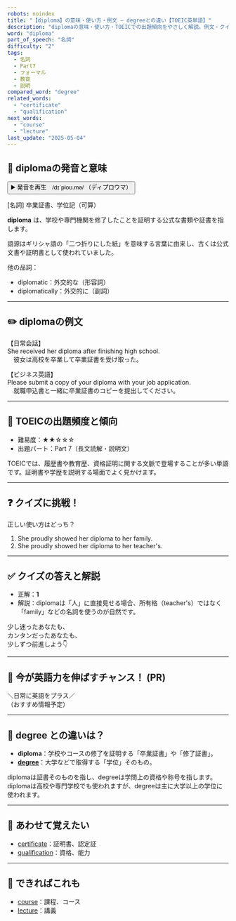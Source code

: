 ```yaml
---
robots: noindex
title: "【diploma】の意味・使い方・例文 ― degreeとの違い【TOEIC英単語】"
description: "diplomaの意味・使い方・TOEICでの出題傾向をやさしく解説。例文・クイズ付きでdegreeとの違いもわかりやすく学べます。"
word: "diploma"
part_of_speech: "名詞"
difficulty: "2"
tags:
  - 名詞
  - Part7
  - フォーマル
  - 教育
  - 説明
compared_word: "degree"
related_words:
  - "certificate"
  - "qualification"
next_words:
  - "course"
  - "lecture"
last_update: "2025-05-04"
---
```


## 🔰 diplomaの発音と意味

<button class="play-audio" onclick="playTTS('diploma')">
  <span class="play-audio-main">
    ▶️ 発音を再生　/dɪˈploʊ.mə/
  </span>
  <span class="play-audio-sub">
    （ディプロウマ）
  </span>
</button>

[名詞] 卒業証書、学位記（可算）

**diploma** は、学校や専門機関を修了したことを証明する公式な書類や証書を指します。

語源はギリシャ語の「二つ折りにした紙」を意味する言葉に由来し、古くは公式文書や証明書として使われていました。

他の品詞：  
- diplomatic：外交的な（形容詞）
- diplomatically：外交的に（副詞）

---

## ✏️ diplomaの例文

【日常会話】  
She received her diploma after finishing high school.  
　彼女は高校を卒業して卒業証書を受け取った。

【ビジネス英語】  
Please submit a copy of your diploma with your job application.  
　就職申込書と一緒に卒業証書のコピーを提出してください。

---

## 🎯 TOEICの出題頻度と傾向

- 難易度：★★☆☆☆
- 出題パート：Part 7（長文読解・説明文）

TOEICでは、履歴書や教育歴、資格証明に関する文脈で登場することが多い単語です。証明書や学歴を説明する場面でよく見かけます。

---

## ❓ クイズに挑戦！

正しい使い方はどっち？

1. She proudly showed her diploma to her family.  
2. She proudly showed her diploma to her teacher's.

---

## ✅ クイズの答えと解説

- 正解：**1**
- 解説：diplomaは「人」に直接見せる場合、所有格（teacher's）ではなく「family」などの名詞を使うのが自然です。

少し迷ったあなたも、  
カンタンだったあなたも、  
少しずつ前進しよう👇️

---

## 🚀 今が英語力を伸ばすチャンス！ (PR)

<div class="info-center">
＼日常に英語をプラス／<br>  
（おすすめ情報予定）
</div>

---

## 🤔  degree との違いは？

- **diploma**：学校やコースの修了を証明する「卒業証書」や「修了証書」。
- **[degree](/degree)**：大学などで取得する「学位」そのもの。

diplomaは証書そのものを指し、degreeは学問上の資格や称号を指します。diplomaは高校や専門学校でも使われますが、degreeは主に大学以上の学位に使われます。

---

## 🧩 あわせて覚えたい

- [certificate](/certificate)：証明書、認定証
- [qualification](/qualification)：資格、能力

---

## 📖 できればこれも

- [course](/course)：課程、コース
- [lecture](/lecture)：講義

<!-- cvid: aid05_bid23 -->
